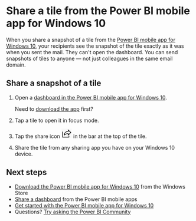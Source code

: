 <properties 
   pageTitle="Share a tile from the Power BI mobile app for Windows 10"
   description="Learn how to share snapshots of tiles from the Power BI mobile app for Windows 10. You can share snapshots of tiles with anyone, not just your colleagues."
   services="powerbi" 
   documentationCenter="" 
   authors="maggiesMSFT" 
   manager="erikre" 
   backup=""
   editor=""
   tags=""
   qualityFocus="no"
   qualityDate=""/>
 
<tags
   ms.service="powerbi"
   ms.devlang="NA"
   ms.topic="article"
   ms.tgt_pltfrm="NA"
   ms.workload="powerbi"
   ms.date="05/24/2017"
   ms.author="maggies"/>
# Share a tile from the Power BI mobile app for Windows 10

When you share a snapshot of a tile from the [Power BI mobile app for Windows 10](powerbi-mobile-win10phone-app-get-started.md), your recipients see the snapshot of the tile exactly as it was when you sent the mail. They can't open the dashboard. You can send snapshots of tiles to anyone — not just colleagues in the same email domain.

## Share a snapshot of a tile

1. Open a [dashboard in the Power BI mobile app for Windows 10](powerbi-mobile-create-dashboard.md).

	Need to [download the app](http://go.microsoft.com/fwlink/?LinkID=526478) first?

2. Tap a tile to open it in focus mode.

3. Tap the share icon ![](media/powerbi-mobile-share-a-tile-from-the-win10phone-app/power-bi-win10-share-tile-icon.png) in the bar at the top of the tile.

5. Share the tile from any sharing app you have on your Windows 10 device.

## Next steps

- [Download the Power BI mobile app for Windows 10](http://go.microsoft.com/fwlink/?LinkID=526478) from the Windows Store  
- [Share a dashboard](powerbi-mobile-share-a-dashboard-from-the-iphone-app.md) from the Power BI mobile apps
- [Get started with the Power BI mobile app for Windows 10](powerbi-mobile-win10phone-app-get-started.md)  
- Questions? [Try asking the Power BI Community](http://community.powerbi.com/)



